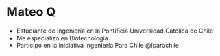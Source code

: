 # Mateo Q

- Estudiante de Ingeniería en la Pontificia Universidad Católica de Chile
- Me especializo en Biotecnología
- Participo en la iniciativa Ingeniería Para Chile @iparachile

  

<!--
### Hi there 👋
**MatQu19/MatQu19** is a ✨ _special_ ✨ repository because its `README.md` (this file) appears on your GitHub profile.

Here are some ideas to get you started:

- 🔭 I’m currently working on ...
- 🌱 I’m currently learning ...
- 👯 I’m looking to collaborate on ...
- 🤔 I’m looking for help with ...
- 💬 Ask me about ...
- 📫 How to reach me: ...
- 😄 Pronouns: ...
- ⚡ Fun fact: ...
-->
